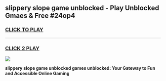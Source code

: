 
## slippery slope game unblocked - Play Unblocked Gmaes & Free #24op4
<h3>
<a href="https://premium.freeplayer.one?title=slippery_slope_game_unblocked&ref=03M">CLICK TO PLAY</a></h3>
<hr>

<h3>
<a href="https://premium.freeplayer.one?title=slippery_slope_game_unblocked&ref=03M">CLICK 2 PLAY</a>
  
</h3>

<a href="https://premium.freeplayer.one?title=slippery_slope_game_unblocked&ref=03M"><img src="https://clearcache.store/games.png"></a>


**slippery slope game unblocked games unblocked: Your Gateway to Fun and Accessible Online Gaming**
